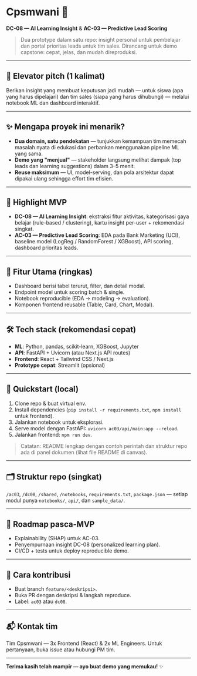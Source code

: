 # Cpsmwani 🚀

**DC-08 — AI Learning Insight** & **AC-03 — Predictive Lead Scoring**

> Dua prototype dalam satu repo: insight personal untuk pembelajar dan portal prioritas leads untuk tim sales. Dirancang untuk demo capstone: cepat, jelas, dan mudah direproduksi.

---

## 🚩 Elevator pitch (1 kalimat)

Berikan insight yang membuat keputusan jadi mudah — untuk siswa (apa yang harus dipelajari) dan tim sales (siapa yang harus dihubungi) — melalui notebook ML dan dashboard interaktif.

---

## ✨ Mengapa proyek ini menarik?

* **Dua domain, satu pendekatan** — tunjukkan kemampuan tim memecah masalah nyata di edukasi dan perbankan menggunakan pipeline ML yang sama.
* **Demo yang "menjual"** — stakeholder langsung melihat dampak (top leads dan learning suggestions) dalam 3–5 menit.
* **Reuse maksimum** — UI, model-serving, dan pola arsitektur dapat dipakai ulang sehingga effort tim efisien.

---

## 🎯 Highlight MVP

* **DC-08 — AI Learning Insight**: ekstraksi fitur aktivitas, kategorisasi gaya belajar (rule-based / clustering), kartu insight per-user + rekomendasi singkat.
* **AC-03 — Predictive Lead Scoring**: EDA pada Bank Marketing (UCI), baseline model (LogReg / RandomForest / XGBoost), API scoring, dashboard prioritas leads.

---

## 🧩 Fitur Utama (ringkas)

* Dashboard berisi tabel terurut, filter, dan detail modal.
* Endpoint model untuk scoring batch & single.
* Notebook reproducible (EDA → modeling → evaluation).
* Komponen frontend reusable (Table, Card, Chart, Modal).

---

## 🛠️ Tech stack (rekomendasi cepat)

* **ML**: Python, pandas, scikit-learn, XGBoost, Jupyter
* **API**: FastAPI + Uvicorn (atau Next.js API routes)
* **Frontend**: React + Tailwind CSS / Next.js
* **Prototype cepat**: Streamlit (opsional)

---

## 🚀 Quickstart (local)

1. Clone repo & buat virtual env.
2. Install dependencies (`pip install -r requirements.txt`, `npm install` untuk frontend).
3. Jalankan notebook untuk eksplorasi.
4. Serve model dengan FastAPI: `uvicorn ac03/api/main:app --reload`.
5. Jalankan frontend: `npm run dev`.

> Catatan: README lengkap dengan contoh perintah dan struktur repo ada di panel dokumen (lihat file README di canvas).

---

## 🗂️ Struktur repo (singkat)

`/ac03`, `/dc08`, `/shared`, `/notebooks`, `requirements.txt`, `package.json` — setiap modul punya `notebooks/`, `api/`, dan `sample_data/`.

---

## 🧭 Roadmap pasca-MVP

* Explainability (SHAP) untuk AC-03.
* Penyempurnaan insight DC-08 (personalized learning plan).
* CI/CD + tests untuk deploy reproducible demo.

---

## 🤝 Cara kontribusi

* Buat branch `feature/<deskripsi>`.
* Buka PR dengan deskripsi & langkah reproduce.
* Label: `ac03` atau `dc08`.

---

## 📬 Kontak tim

Tim Cpsmwani — 3x Frontend (React) & 2x ML Engineers. Untuk pertanyaan, buka issue atau hubungi PM tim.

---

**Terima kasih telah mampir — ayo buat demo yang memukau!** ✨
